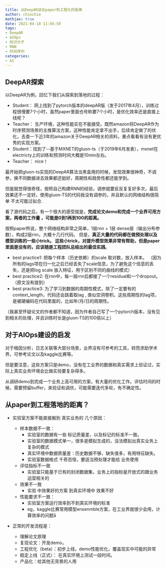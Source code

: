 ```yaml
---
title: 从DeepAR谈论paper到工程化的距离
author: chiechie
mathjax: true
date: 2021-04-18 11:56:59
tags:
- DeepAR
- AIOps
- 知识分子
- RNN
- 时间序列
categories:
- AI
---
```


## DeepAR探索

以DeepAR为例，回忆下我们从探索到落地的过程：

- Student： 网上找到了pytorch版本的deepAR版（发于2017年4月），训练过程很慢要7个小时，虽然paper里面也号称要7个小时，是优化效率还是直接上线呢？
- Teacher： 生产环境，这种性能实在不能接受。既然amazon将DeepAR作为时序预测场景的主推算法方案，这种性能肯定拿不出手，后续肯定做了的优化，去查一下近3年的amazon关于DeepAR相关的资料，重点看看有没有更优秀的实现方案。
- Student：找到了--基于MXNET的gluon-ts（于2019年6月发表），mxnet在electricty上的训练和预测时间大概是10min左右。
- Teacher： nice！

最开始把gluon-ts实现的DeepAR算法当黑盒用的时候，发现效果很神奇，不调参，换不同数据进去效果都还挺好，周期性和趋势性都还能学到。

但是就觉得很奇怪，按照自己构建RNN的经验，调参就要反反复复好多次，最后效果还不一定好。使用gluon-TS的代码我没有调参的，并且默认的网络结构很简单 不太可能过拟合.

看了源代码之后，有一个很大的感受就是，**完成论文demo和完成一个业界可用方案，两者的工作量 ，可能是0到1再到100的距离。**

按照paper所说，整个网络结构非常之简单，1层rnn + 1层 dense层（输出分布参数），构成2层rnn，大概十几行代码。 但是，**真正大量的代码都在做预处理以及 模型训练的一些小trick。 这些小trick，对提升模型效果非常有帮助，但是paper里面是没有的，应该随是工程团队总结出的最佳实践**。

- best practice1: 把每个样本（历史依赖）的scale 取对数，放入样本。 （因为所有的lags项在归一化之后已经丢失了scale信息，为了避免这个信息的丢失，还是把log scale 放入特征，用于区别不同的曲线的模式）
- best practice2: 在rnn中，每一层rnn后都接了一个residual和一个dropout。（原文没有提到）
- best practice3: 为了学习到数据的周期性模式，除了一定要有的context_length，代码还会跳着取lag , 类似空洞卷积。这些周期性的lag项，是被硬编码在代码里面的，比如年/月/日的周期性。

（我甚至怀疑论文的作者都不知道，因为作者自己写了一个pytorch版本，没有见到相关的处理，并且训练时长是gluon-TS的100倍以上）


## 对于AIOps建设的启发

对于根因分析，日志关联等大部分场景，业界没有可参考的工具，转而求助学术界，可参考论文以及kaggle比赛等。

但是要注意，这些方案只是demo，没有在工业界的数据和真实需求上验证过，实际上真实业务环境会比做实验要复杂得多。

从调研demo到完成一个业务上高可用的方案，有大量的优化工作。评估时间的时候，需要预留buffer，来验证和调优，可能需要迭代多轮，有不确定性。


## 从paper到工程落地的距离？

- 实验室方案不能直接搬到 真实业务的 几个原因：
    - 样本数据不一致：
        - 实验室的数据有一些 标记质量差，以及标记的标准不一致。
        - 实验室的数据模式单一，很多是模拟生成的，没法模拟出真实业务上复杂的模式
        - 真实环境中数据质量差：历史数据不够，缺失值多，有用特征缺失。
        - 实验室数据格式 千奇百怪，要适当预处理才能给 业务使用
    - 评估指标不一致
        - 实验室只能基于已有的封闭数据集，业务上的指标是开放式的跟业务运营相关的
    - 效果不一致
        - 实验 中效果好的方案 到真实环境中 效果不好
    - 性能要求不一致：
        - 实验室方案运行效率到不到真实环境的标准
        - eg，kaggle比赛常用模型ensenmble方案，在工业界就很少会用，计算效率的问题å

- 正常的开发流程是：
    - 理解论文原理
    - 复现论文：开发demo，
    - 工程优化（beta）：初步上线，demo性能优化，覆盖现实中可能的异常
    - 稳定上线（正式）： 在真实环境上测试一段时间。
    - 产品化：给其他无背景的人用
    